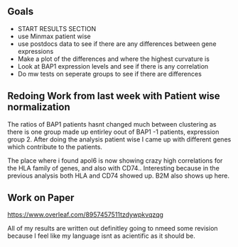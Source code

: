 ## Goals 
- START RESULTS SECTION
- use Minmax patient wise
- use postdocs data to see if there are any differences between gene expressions
- Make a plot of the differences and where the highest curvature is
- Look at BAP1 expression levels and see if there is any correlation
- Do mw tests on seperate groups to see if there are differences 

## Redoing Work from last week with Patient wise normalization
The ratios of BAP1 patients hasnt changed much between clustering as there is one group made up entirley oout of BAP1 -1 patients, expression group 2. After doing the analysis patient wise I came up with different genes which contribute to the patients.

The place where i found apol6 is now showing crazy high correlations for the HLA family of genes, and also with CD74.. Interesting because in the previous analysis both HLA and CD74 showed up. B2M also shows up here.

## Work on Paper
https://www.overleaf.com/8957457511tzdywpkvqzqg 

All of my results are written out definitley going to nmeed some revision because I feel like my language isnt as acientific as it should be.

## 
